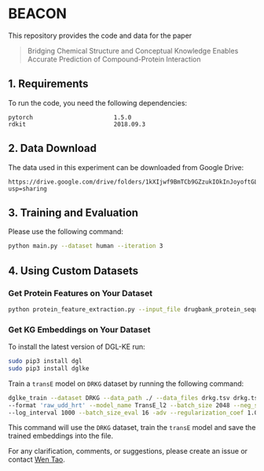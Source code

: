 # BEACON

This repository provides the code and data for the paper

> Bridging Chemical Structure and Conceptual Knowledge Enables Accurate Prediction of Compound-Protein Interaction

## 1. Requirements

To run the code, you need the following dependencies:

```
pytorch                       1.5.0
rdkit                         2018.09.3
```

## 2. Data Download

The data used in this experiment can be downloaded from Google Drive:

```
https://drive.google.com/drive/folders/1kXIjwf9BmTCb9GZzukIOkInJoyoftGLa?usp=sharing
```

## 3. Training and Evaluation

Please use the following command:

```bash
python main.py --dataset human --iteration 3
```

## 4. Using Custom Datasets

### Get Protein Features on Your Dataset

```bash
python protein_feature_extraction.py --input_file drugbank_protein_sequences.csv --output_file drugbank_protein_features.npy
```

### Get KG Embeddings on Your Dataset

To install the latest version of DGL-KE run:

```bash
sudo pip3 install dgl
sudo pip3 install dglke
```

Train a `transE` model on `DRKG` dataset by running the following command:

```bash
dglke_train --dataset DRKG --data_path ./ --data_files drkg.tsv drkg.tsv drkg.tsv \
--format 'raw_udd_hrt' --model_name TransE_l2 --batch_size 2048 --neg_sample_size 256 --hidden_dim 400 --gamma 12.0 --lr 0.1 --max_step 100000 \
--log_interval 1000 --batch_size_eval 16 -adv --regularization_coef 1.00E-07 --test --num_thread 7 --gpu 0 --neg_sample_size_eval 10000
```

This command will use the `DRKG` dataset, train the `transE` model and save the trained embeddings into the file.

For any clarification, comments, or suggestions, please create an issue or contact [Wen Tao](taowen@hnu.edu.cn).
